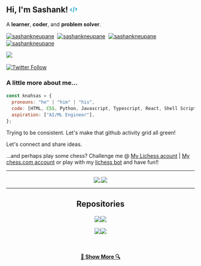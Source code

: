 <h2> Hi, I'm Sashank! <img src="./assets/images/codee.png" width="20"></h2>

A <b>learner</b>, <b>coder</b>, and <b>problem solver</b>. </h1>

<a href="https://twitter.com/SashankNeupane1" target="blank"><img align="center" src="https://simpleicons.org/icons/twitter.svg" alt="sashankneupane" height="25" width="25" /></a>&nbsp;&nbsp;<a href="https://www.linkedin.com/in/sashank-neupane-8b4330192/" target="blank"><img align="center" src="https://simpleicons.org/icons/linkedin.svg" alt="sashankneupane" height="25" width="25" /></a>&nbsp;&nbsp;<a href="https://www.instagram.com/neupanesashank/" target="blank"><img align="center" src="https://simpleicons.org/icons/instagram.svg" alt="sashankneupane" height="25" width="25" /></a>&nbsp;&nbsp;<a href="mailto:sashankneupane7@gmail.com"><img align="center" src="https://simpleicons.org/icons/gmail.svg" alt="sashankneupane" height="25" width="25" /></a>

<a href="https://github.com/sashankneupane7"><img src="https://img.shields.io/github/followers/sashankneupane7?label=follow&style=social"/></a>

[![Twitter Follow](https://img.shields.io/twitter/follow/sashankneupane1?label=Follow&style=social)](https://twitter.com/sashankneupane1)

### A little more about me...

```javascript
const knahsas = {
  pronouns: "he" | "him" | "his",
  code: [HTML, CSS, Python, Javascript, Typescript, React, Shell Scripting]
  aspiration: ["AI/ML Engineer"],
};
```
Trying to be consistent. Let's make that github activity grid all green!

Let's connect and share ideas.

...and perhaps play some chess? Challenge me @ <a href="https://lichess.org/@/sashankneupane">My Lichess acount</a> | <a href="https://www.chess.com/member/knahsas07">My chess.com account</a> or play with my <a href="https://lichess.org/?user=blindpirate#friend" target="_blank">lichess bot</a> and have fun!!

---

<p align=center>
  <a href="https://github.com/sashankneupane7/github-readme-stats" title="Go to Source">
    <img height=175 align="center" src="https://github-readme-stats.vercel.app/api?username=sashankneupane7&show_icons=true&theme=gotham">
  </a>
  <a href="https://github.com/sashankneupane7/github-readme-stats">
  <img height=175 align="center" src="https://github-readme-stats.vercel.app/api/top-langs/?username=sashankneupane7&hide=c%23,powershell,java&title_color=2aa889&text_color=99d1ce&icon_color=2bbc8a&bg_color=0c1014&langs_count=8&layout=compact" />
  </a>
</p>

<hr>
<h2 align="center">Repositories</h2>

<p width="100%" align="center">
  <a align="center" href="https://github.com/sashankneupane7/meditation-app" title="meditation-app"><img align="center" height="120" src="https://github-readme-stats.vercel.app/api/pin/?username=sashankneupane7&repo=meditation-app&theme=gotham"></a><a align="center" href="https://github.com/sashankneupane7/sashankneupane7.github.io" title="sashankneupane7.github.io"><img align="center" height="120" src="https://github-readme-stats.vercel.app/api/pin/?username=sashankneupane7&repo=sashankneupane7.github.io&theme=gotham"></a>
</p>
<p width="100%" align="center">
  <a align="center" href="https://github.com/sashankneupane7/sudoku-solver" title="sudoku-solver"><img align="center" height="120" src="https://github-readme-stats.vercel.app/api/pin/?username=sashankneupane7&repo=sudoku-solver&theme=gotham"></a><a align="center" href="https://github.com/sashankneupane7/project-euler" title="project-euler"><img align="center" height="120" src="https://github-readme-stats.vercel.app/api/pin/?username=sashankneupane7&repo=project-euler&theme=gotham"></a>
</p>
<br>
<h4 align="center">
  <a href="https://github.com/sashankneupane7?tab=repositories" title="Show Repositories">🔎 Show More 🔍</a>
</h4>
